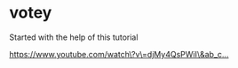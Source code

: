 # votey

Started with the help of this tutorial

https://www.youtube.com/watch\?v\=djMy4QsPWiI\&ab_c…
